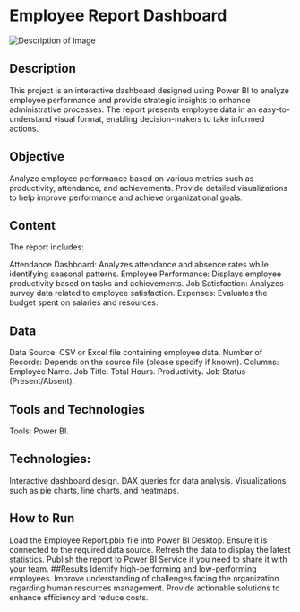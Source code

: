 # Employee Report Dashboard
![Description of Image](./Employee-Data-Analysis-Dashboard/Picture1.png)
## Description
This project is an interactive dashboard designed using Power BI to analyze employee performance and provide strategic insights to enhance administrative processes. The report presents employee data in an easy-to-understand visual format, enabling decision-makers to take informed actions.

## Objective
Analyze employee performance based on various metrics such as productivity, attendance, and achievements.
Provide detailed visualizations to help improve performance and achieve organizational goals.

## Content
The report includes:

Attendance Dashboard:
Analyzes attendance and absence rates while identifying seasonal patterns.
Employee Performance:
Displays employee productivity based on tasks and achievements.
Job Satisfaction:
Analyzes survey data related to employee satisfaction.
Expenses:
Evaluates the budget spent on salaries and resources.

## Data
Data Source: CSV or Excel file containing employee data.
Number of Records: Depends on the source file (please specify if known).
Columns:
Employee Name.
Job Title.
Total Hours.
Productivity.
Job Status (Present/Absent).

## Tools and Technologies
Tools: Power BI.
## Technologies:
Interactive dashboard design.
DAX queries for data analysis.
Visualizations such as pie charts, line charts, and heatmaps.

## How to Run
Load the Employee Report.pbix file into Power BI Desktop.
Ensure it is connected to the required data source.
Refresh the data to display the latest statistics.
Publish the report to Power BI Service if you need to share it with your team.
##Results
Identify high-performing and low-performing employees.
Improve understanding of challenges facing the organization regarding human resources management.
Provide actionable solutions to enhance efficiency and reduce costs.

